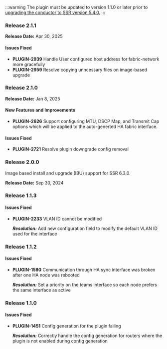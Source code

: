 <!--- HA Sync Plugin Release Notes--->
:::warning
The plugin must be updated to version 1.1.0 or later prior to [upgrading the conductor to SSR version 5.4.0.](intro_upgrade_considerations.md#plugin-configuration-generation-changes)
:::

### Release 2.1.1

**Release Date:** Apr 30, 2025

#### Issues Fixed

- **PLUGIN-2939** Handle User configured host address for fabric-network more gracefully
- **PLUGIN-2959** Resolve copying unncessary files on image-based upgrade

### Release 2.1.0

**Release Date:** Jan 8, 2025

#### New Features and Improvements
- **PLUGIN-2626** Support configuring MTU, DSCP Map, and Transmit Cap options which will be applied to the auto-generted HA fabric interface.

#### Issues Fixed
- **PLUGIN-2721** Resolve plugin downgrade config removal

### Release 2.0.0

Image based install and upgrade (IBU) support for SSR 6.3.0.

**Release Date:** Sep 30, 2024

### Release 1.1.3

#### Issues Fixed

- **PLUGIN-2233**  VLAN ID cannot be modified

  _**Resolution:**_ Add new configuration field to modify the default VLAN ID used for the interface

### Release 1.1.2

#### Issues Fixed

- **PLUGIN-1580**  Communication through HA sync interface was broken after one HA node was rebooted

  _**Resolution:**_ Set a priority on the teams interface so each node prefers the same interface as active

### Release 1.1.0

#### Issues Fixed

- **PLUGIN-1451**  Config generation for the plugin failing

  _**Resolution:**_ Correctly handle the config generation for routers where the plugin is not enabled during config generation
